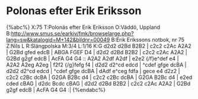 # Polonas efter Erik Eriksson

{%abc%}
X:75
T:Polonäs efter Erik Eriksson
O:Väddö, Uppland
B:http://www.smus.se/earkiv/fmk/browselarge.php?lang=sw&katalogid=M+142&bildnr=00049
B:Erik Erikssons notbok, nr 75
Z:Nils L
R:Slängpolska
M:3/4
L:1/16
K:G
d2d2 d2Bd B2B2 | c2c2 c2Ac A2A2 | G2Bd gfed edcB | ABGA FGEF D4 |
d2d2 d2Bd B2B2 | c2c2 c2Ac A2A2 | G2Bd g2gf edcB | AcFA G4 G4 ::
A2A2 A2df A2df | e2e2 {/f}e^def e4 | A2A2 A2eg A2eg | f2f2 {/g}fefg f4 |
d2d2 d2^cd edcd | ^cdef gfge dcBA | d2d2 d2^cd edcd | ^cdef gfge dcBA |
dAdf e^ceg fdfa | gece e4 d2z2 | c2c2 c2Bc dcBA | G2GA B2Bc d4 |
c2c2 c2Bc dcBA | G2GA B2Bc d4 | e2ed cded cBAG | d2dc Bcdc cBAG |
d2d2 d2Bd B2B2 | c2c2 c2Ac A2A2 | G2Bd g2gf edcB | AcFA G4 G4 :| 
{%endabc%}

